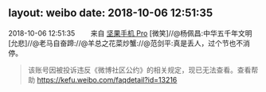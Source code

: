 layout: weibo
date: 2018-10-06 12:51:35
---
2018-10-06 12:51:35  &nbsp;&nbsp;&nbsp;&nbsp;&nbsp;&nbsp; 来自 <a href="http://app.weibo.com/t/feed/Z4AgP" rel="nofollow">坚果手机 Pro</a>
[微笑]//@杨佩昌:中华五千年文明[允悲]//@老马自奋蹄://@羊总之花菜炒蟹://@范剑平:真是丢人，过个节也不消停。
>  该账号因被投诉违反《微博社区公约》的相关规定，现已无法查看。查看帮助 https://kefu.weibo.com/faqdetail?id=13216
